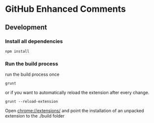 # GitHub Enhanced Comments

## Development

### Install all dependencies

```shell
npm install
```

### Run the build process

run the build process once

```shell
grunt
```

or if you want to automatically reload the extension after every change.

```shell
grunt --reload-extension
```

Open [chrome://extensions/](chrome://extensions/) and point the installation of an unpacked extension to the ./build folder

